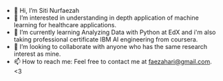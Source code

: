 - 👋 Hi, I’m Siti Nurfaezah 
- 👀 I’m interested in understanding in depth application of machine learning for healthcare applications. 
- 🌱 I’m currently learning Analyzing Data with Python at EdX and i'm also taking professional certificate IBM AI engineering from coursera.
- 💞️ I’m looking to collaborate with anyone who has the same research interest as mine. 
- 📫 How to reach me: Feel free to contact me at faezahari@gmail.com. <3 

<!---
faezahari/faezahari is a ✨ special ✨ repository because its `README.md` (this file) appears on your GitHub profile.
You can click the Preview link to take a look at your changes.
--->
